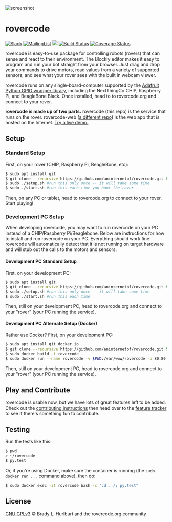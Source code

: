 ![screenshot](http://rovercode.org/img/screenshot.jpg)

# rovercode

[![Slack](https://img.shields.io/badge/chat-on%20Slack-41AB8C.svg?style=flat)](http://chat.rovercode.com/)
[![MailingList](https://img.shields.io/badge/join-mailing%20list-yellow.svg?style=flat)](http://rovercode.org/cgi-bin/mailman/listinfo/developers)
[![](https://images.microbadger.com/badges/image/cabarnes/rovercode.svg)](https://microbadger.com/images/cabarnes/rovercode)
[![Build Status](https://travis-ci.org/aninternetof/rovercode.svg)](https://travis-ci.org/aninternetof/rovercode)
[![Coverage Status](https://coveralls.io/repos/github/aninternetof/rovercode/badge.svg)](https://coveralls.io/github/aninternetof/rovercode)

rovercode is easy-to-use package for controlling robots (rovers) that can sense and react to their environment. The Blockly editor makes it easy to program and run your bot straight from your browser. Just drag and drop your commands to drive motors, read values from a variety of supported sensors, and see what your rover sees with the built in webcam viewer.

rovercode runs on any single-board-computer supported by the [Adafruit Python GPIO wrapper library](https://github.com/adafruit/Adafruit_Python_GPIO), including the NextThingCo CHIP, Raspberry Pi, and BeagleBone Black. Once installed, head to to rovercode.org and connect to your rover.

**rovercode is made up of two parts.** rovercode (this repo) is the service that runs on the rover. rovercode-web ([a different repo](https://github.com/aninterentof/rovercode)) is the web app that is hosted on the Internet.
[Try a live demo.](http://codetherover.com/demo/rover-code/www/mission-control.html)
## Setup

### Standard Setup
First, on your rover (CHIP, Raspberry Pi, BeagleBone, etc):
```bash
$ sudo apt install git
$ git clone --recursive https://github.com/aninternetof/rovercode.git && cd rovercode
$ sudo ./setup.sh #run this only once -- it will take some time
$ sudo ./start.sh #run this each time you boot the rover
```
Then, on any PC or tablet, head to rovercode.org to connect to your rover. Start playing!

### Development PC Setup
When developing rovercode, you may want to run rovercode on your PC instead of a CHIP/Raspberry Pi/Beaglebone. Below are instructions for how to install and run rovercode on your PC. Everything should work fine: rovercode will automatically detect that it is not running on target hardware and will stub out the calls to the motors and sensors.

#### Development PC Standard Setup
First, on your development PC:
```bash
$ sudo apt install git
$ git clone --recursive https://github.com/aninternetof/rovercode.git && cd rovercode
$ sudo ./setup.sh #run this only once -- it will take some time
$ sudo ./start.sh #run this each time
```
Then, still on your development PC, head to rovercode.org and connect to your "rover" (your PC running the service).

#### Development PC Alternate Setup (Docker)
Rather use Docker? First, on your development PC:
```bash
$ sudo apt install git docker.io
$ git clone --recursive https://github.com/aninternetof/rovercode.git && cd rovercode
$ sudo docker build -t rovercode .
$ sudo docker run --name rovercode -v $PWD:/var/www/rovercode -p 80:80 -d rovercode

```
Then, still on your development PC, head to rovercode.org and connect to your "rover" (your PC running the service).

## Play and Contribute
rovercode is usable now, but we have lots of great features left to be added. Check out the [contributing instructions](https://github.com/aninternetof/rovercode/wiki/Contributing) then head over to the [feature tracker](https://github.com/aninternetof/rovercode/projects/2) to see if there's something fun to contribute.

## Testing
Run the tests like this:
```bash
$ pwd
> ~/rovercode
$ py.test
```
Or, if you're using Docker, make sure the container is running (the `sudo docker run ...` command above), then do:
```bash
$ sudo docker exec -it rovercode bash -c "cd ../; py.test"
```

## License
[GNU GPLv3](license) © Brady L. Hurlburt and the rovercode.org community
